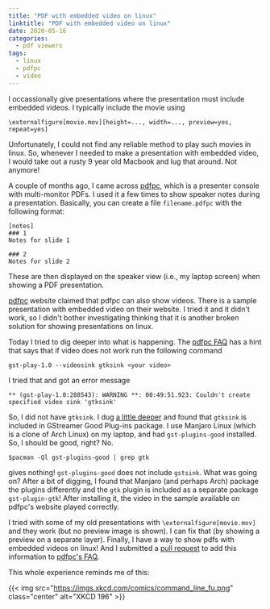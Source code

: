 ```yaml
---
title: "PDF with embedded video on linux"
linktitle: "PDF with embedded video on linux"
date: 2020-05-16
categories:
  - pdf viewers
tags:
  - linux
  - pdfpc
  - video
---
```


I occassionally give presentations where the presentation must include
embedded videos. I typically include the movie using

<pre><code><span class="Statement">\externalfigure</span><span class="Delimiter">[</span>movie.mov<span class="Delimiter">][</span>height=..., width=..., preview=yes, repeat=yes<span class="Delimiter">]</span></code></pre>

Unfortunately, I could not find any reliable method to play such movies in
linux. So, whenever I needed to make a presentation with embedded video, I
would take out a rusty 9 year old Macbook and lug that around. Not anymore!

<!---more-->

A couple of months ago, I came across [pdfpc][pdfpc], which is a presenter
console with multi-monitor PDFs. I used it a few times to show speaker notes
during a presentation. Basically, you can create a file `filename.pdfpc` with
the following format:

```
[notes]
### 1
Notes for slide 1

### 2
Notes for slide 2
```

These are then displayed on the speaker view (i.e., my laptop screen) when
showing a PDF presentation. 

[pdfpc]: https://pdfpc.github.io/

[pdfpc][pdfpc] website claimed that pdfpc can also show videos. There is a
sample presentation with embedded video on their website. I tried it and it
didn't work, so I didn't bother investigating thinking that it is another
broken solution for showing presentations on linux. 

Today I tried to dig deeper into what is happening. The [pdfpc FAQ][FAQ] has a
hint that says that if video does not work run the following command

```
gst-play-1.0 --videosink gtksink <your video>
```

[FAQ]: https://github.com/pdfpc/pdfpc/blob/master/FAQ.rst

I tried that and got an error message

```
** (gst-play-1.0:288543): WARNING **: 00:49:51.923: Couldn't create specified video sink 'gtksink'
```

So, I did not have `gtksink`. I dug [a little
deeper](https://gstreamer.freedesktop.org/documentation/gtk/gtksink.html?gi-language=c)
and found that `gtksink` is included in GStreamer Good Plug-ins package. I use
Manjaro Linux (which is a clone of Arch Linux) on my laptop, and had
`gst-plugins-good` installed. So, I should be good, right? No.

```
$pacman -Ql gst-plugins-good | grep gtk
```

gives nothing! `gst-plugins-good` does not include `gstsink`. What was going
on? After a bit of digging, I found that Manjaro (and perhaps Arch) package
the plugins differently and the `gtk` plugin is included as a separate package
`gst-plugin-gtk`! After installing it, the video in the sample available on
pdfpc's website played correctly.

I tried with some of my old presentations with `\externalfigure[movie.mov]`
and they work (but no preview image is shown). I can fix that (by showing a
preview on a separate layer). Finally, I have a way to show pdfs with embedded
videos on linux! And I submitted a [pull
request](https://github.com/pdfpc/pdfpc/compare/master...adityam:patch-1) to
add this information to [pdfpc's FAQ][FAQ].

This whole experience reminds me of this: 

{{< img src="https://imgs.xkcd.com/comics/command_line_fu.png" class="center" alt="XKCD 196" >}}



